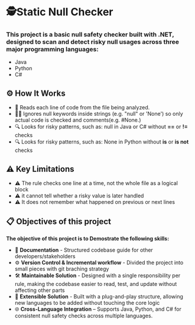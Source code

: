 # 🕵️Static Null Checker 
### This project is a basic null safety checker built with .NET, designed to scan and detect risky null usages across three major programming languages:
- Java
- Python
- C#

## ⚙️ How It Works 
- 🧾 Reads each line of code from the file being analyzed.
- 🕵️‍♀️ Ignores null keywords inside strings (e.g. "null" or 'None') so only actual code is checked and comments(e.g. #None.)
- 🔍 Looks for risky patterns, such as: null in Java or C# without **==** or **!=** checks
- 🔍 Looks for risky patterns, such as: None in Python without **is** or **is not** checks

## ⚠️ Key Limitations
- ⚠️ The rule checks one line at a time, not the whole file as a logical block
- ⚠️ it cannot tell whether a risky value is later handled
- ⚠️ It does not remember what happened on previous or next lines

## 📋 Objectives of this project 

**The objective of this project is to Demostrate the following skills:**
- 🧾 **Documentation** - Structured codebase guide for other developers/stakeholders
- ⚙️ **Version Control & Incremental workflow** - Divided the project into small pieces with git braching strategy 
- 🛠️ **Maintainable Solution** -  Designed with a single responsibility per rule, making the codebase easier to read, test, and update without affecting other parts
- 🧩 **Extensible Solution**  - Built with a plug-and-play structure, allowing new languages to be added without touching the core logic
- 🌐 **Cross-Language Integration** – Supports Java, Python, and C# for consistent null safety checks across multiple languages.


